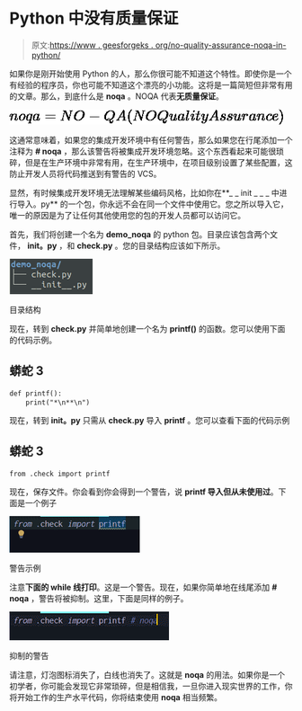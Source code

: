 # Python 中没有质量保证

> 原文:[https://www . geesforgeks . org/no-quality-assurance-noqa-in-python/](https://www.geeksforgeeks.org/no-quality-assurance-noqa-in-python/)

如果你是刚开始使用 Python 的人，那么你很可能不知道这个特性。即使你是一个有经验的程序员，你也可能不知道这个漂亮的小功能。这将是一篇简短但非常有用的文章。那么，到底什么是 **noqa** 。NOQA 代表**无质量保证**。

![noqa = NO-QA (NO Quality Assurance)](img/87bd1eda247d47125b7f9799f06e578b.png "Rendered by QuickLaTeX.com")

这通常意味着，如果您的集成开发环境中有任何警告，那么如果您在行尾添加一个注释为 **# noqa** ，那么该警告将被集成开发环境忽略。这个东西看起来可能很琐碎，但是在生产环境中非常有用，在生产环境中，在项目级别设置了某些配置，这防止开发人员将代码推送到有警告的 VCS。

显然，有时候集成开发环境无法理解某些编码风格，比如你在**_ _ init _ _ _ 中进行导入。py** 的一个包，你永远不会在同一个文件中使用它。您之所以导入它，唯一的原因是为了让任何其他使用您的包的开发人员都可以访问它。

首先，我们将创建一个名为 **demo_noqa** 的 python 包。目录应该包含两个文件， **__init__。py** ，和 **check.py** 。您的目录结构应该如下所示。

![](img/78a1d4a167bd4a29580a56b7dfbd087a.png)

目录结构

现在，转到 **check.py** 并简单地创建一个名为 **printf()** 的函数。您可以使用下面的代码示例。

## 蟒蛇 3

```
def printf():
    print("*\n**\n")
```

现在，转到 **__init__。py** 只需从 **check.py** 导入 **printf** 。您可以查看下面的代码示例

## 蟒蛇 3

```
from .check import printf
```

现在，保存文件。你会看到你会得到一个警告，说 **printf 导入但从未使用过**。下面是一个例子

![](img/e6ca8d22c8007d359a66e465548f7635.png)

警告示例

注意**下面的 while 线打印**。这是一个警告。现在，如果你简单地在线尾添加 **# noqa** ，警告将被抑制。这里，下面是同样的例子。

![](img/55db5d8f2b60f295301addebc26b010c.png)

抑制的警告

请注意，灯泡图标消失了，白线也消失了。这就是 **noqa** 的用法。如果你是一个初学者，你可能会发现它非常琐碎，但是相信我，一旦你进入现实世界的工作，你将开始工作的生产水平代码，你将结束使用 **noqa** 相当频繁。
